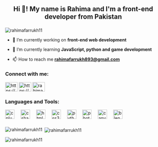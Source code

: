 <h2 align="middle">Hi 👋! My name is Rahima and I'm a front-end developer from Pakistan</h2>

###
<p align="left"> <img src="https://komarev.com/ghpvc/?username=rahimafarrukh11&label=Profile%20views&color=0e75b6&style=flat" alt="rahimafarrukh11" /> </p>

- 🔭 I’m currently working on **front-end web development**

- 🌱 I’m currently learning **JavaScript, python and game development**

- 📫 How to reach me **rahimafarrukh893@gmail.com**

<h3 align="left">Connect with me:</h3>
<p align="left">
<a href="https://linkedin.com/in/https://www.linkedin.com/in/rahima-farrukh-b0a378324/" target="blank"><img align="center" src="https://raw.githubusercontent.com/rahuldkjain/github-profile-readme-generator/master/src/images/icons/Social/linked-in-alt.svg" alt="https://www.linkedin.com/in/rahima-farrukh-b0a378324/" height="30" width="40" /></a>
<a href="https://fb.com/https://www.facebook.com/rahima.farrukh.16/" target="blank"><img align="center" src="https://raw.githubusercontent.com/rahuldkjain/github-profile-readme-generator/master/src/images/icons/Social/facebook.svg" alt="https://www.facebook.com/rahima.farrukh.16/" height="30" width="40" /></a>
<a href="https://instagram.com/rahimafarrukh" target="blank"><img align="center" src="https://raw.githubusercontent.com/rahuldkjain/github-profile-readme-generator/master/src/images/icons/Social/instagram.svg" alt="rahimafarrukh" height="30" width="40" /></a>
</p>

###


###

<h3 align="left">Languages and Tools:</h3>
<div align="left">
  <img src="https://cdn.jsdelivr.net/gh/devicons/devicon/icons/cplusplus/cplusplus-original.svg" height="30" alt="cplusplus logo"  />
  <img width="12" />
  <img src="https://cdn.jsdelivr.net/gh/devicons/devicon/icons/csharp/csharp-original.svg" height="30" alt="csharp logo"  />
  <img width="12" />
  <img src="https://cdn.jsdelivr.net/gh/devicons/devicon/icons/html5/html5-original.svg" height="30" alt="html5 logo"  />
  <img width="12" />
  <img src="https://cdn.jsdelivr.net/gh/devicons/devicon/icons/css3/css3-original.svg" height="30" alt="css3 logo"  />
  <img width="12" />
  <img src="https://cdn.jsdelivr.net/gh/devicons/devicon/icons/python/python-original.svg" height="30" alt="python logo"  />
  <img width="12" />
  <img src="https://cdn.jsdelivr.net/gh/devicons/devicon/icons/photoshop/photoshop-original.svg" height="30" alt="photoshop logo"  />
  <img width="12" />
  <img src="https://cdn.jsdelivr.net/gh/devicons/devicon/icons/canva/canva-original.svg" height="30" alt="canva logo"  />
  <img width="12" />
  <img src="https://cdn.jsdelivr.net/gh/devicons/devicon/icons/blender/blender-original.svg" height="30" alt="blender logo"  />
</div>

###

<p><img align="left" src="https://github-readme-stats.vercel.app/api/top-langs?username=rahimafarrukh11&show_icons=true&locale=en&layout=compact" alt="rahimafarrukh11" /></p>

<p>&nbsp;<img align="center" src="https://github-readme-stats.vercel.app/api?username=rahimafarrukh11&show_icons=true&locale=en" alt="rahimafarrukh11" /></p>

<p><img align="middle" src="https://github-readme-streak-stats.herokuapp.com/?user=rahimafarrukh11&" alt="rahimafarrukh11" /></p>

###

<br clear="both">

###
